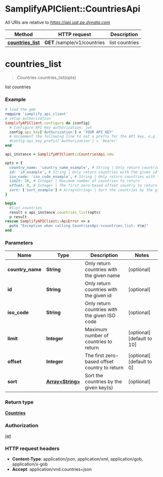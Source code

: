 # SamplifyAPIClient::CountriesApi

All URIs are relative to *https://api.uat.pe.dynata.com*

Method | HTTP request | Description
------------- | ------------- | -------------
[**countries_list**](CountriesApi.md#countries_list) | **GET** /sample/v1/countries | list countries


# **countries_list**
> Countries countries_list(opts)

list countries

### Example
```ruby
# load the gem
require 'samplify_api_client'
# setup authorization
SamplifyAPIClient.configure do |config|
  # Configure API key authorization: jwt
  config.api_key['Authorization'] = 'YOUR API KEY'
  # Uncomment the following line to set a prefix for the API key, e.g. 'Bearer' (defaults to nil)
  #config.api_key_prefix['Authorization'] = 'Bearer'
end

api_instance = SamplifyAPIClient::CountriesApi.new

opts = { 
  country_name: 'country_name_example', # String | Only return countries with the given name
  id: 'id_example', # String | Only return countries with the given id
  iso_code: 'iso_code_example', # String | Only return countries with the given ISO code
  limit: 10, # Integer | Maximum number of countries to return
  offset: 0, # Integer | The first zero-based offset country to return
  sort: ['sort_example'] # Array<String> | Sort the countries by the given key(s)
}

begin
  #list countries
  result = api_instance.countries_list(opts)
  p result
rescue SamplifyAPIClient::ApiError => e
  puts "Exception when calling CountriesApi->countries_list: #{e}"
end
```

### Parameters

Name | Type | Description  | Notes
------------- | ------------- | ------------- | -------------
 **country_name** | **String**| Only return countries with the given name | [optional] 
 **id** | **String**| Only return countries with the given id | [optional] 
 **iso_code** | **String**| Only return countries with the given ISO code | [optional] 
 **limit** | **Integer**| Maximum number of countries to return | [optional] [default to 10]
 **offset** | **Integer**| The first zero-based offset country to return | [optional] [default to 0]
 **sort** | [**Array&lt;String&gt;**](String.md)| Sort the countries by the given key(s) | [optional] 

### Return type

[**Countries**](Countries.md)

### Authorization

[jwt](../README.md#jwt)

### HTTP request headers

 - **Content-Type**: application/json, application/xml, application/gob, application/x-gob
 - **Accept**: application/vnd.countries+json



